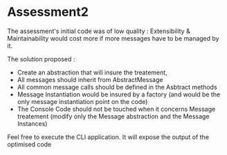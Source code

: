 # Assessment2

The assessment's initial code was of low quality : Extensibility & Maintainability would cost more if more messages have to be managed by it.

The solution proposed : 
- Create an abstraction that will insure the treatement,
- All messages should inherit from AbstractMessage
- All common message calls should be defined in the Asbtract methods
- Message Instantiation would be insured by a factory (and would be the only message instantiation point on the code)
- The Console Code should not be touched when it concerns Message treatement (modify only the Message abstraction and the Message Instances)

Feel free to execute the CLI application. It will expose the output of the optimised code
